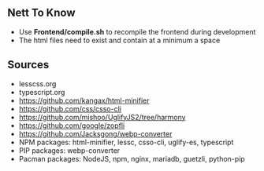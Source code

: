 ## Nett To Know
- Use **Frontend/compile.sh** to recompile the frontend during development
- The html files need to exist and contain at a minimum a space

## Sources  
- lesscss.org  
- typescript.org  
- https://github.com/kangax/html-minifier  
- https://github.com/css/csso-cli  
- https://github.com/mishoo/UglifyJS2/tree/harmony  
- https://github.com/google/zopfli  
- https://github.com/Jacksgong/webp-converter  
- NPM packages: html-minifier, lessc, csso-cli, uglify-es, typescript   
- PIP packages: webp-converter
- Pacman packages: NodeJS, npm, nginx, mariadb, guetzli, python-pip
